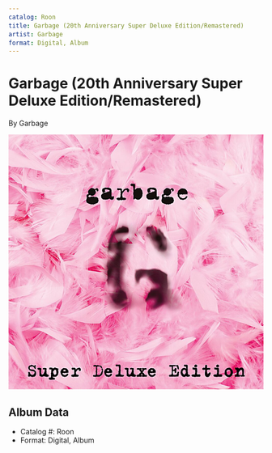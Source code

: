 ```yaml
---
catalog: Roon
title: Garbage (20th Anniversary Super Deluxe Edition/Remastered)
artist: Garbage
format: Digital, Album
---
```


# Garbage (20th Anniversary Super Deluxe Edition/Remastered)

By Garbage

![](../../assets/albumcovers/Garbage-Garbage_20th_Anniversary_Super_Deluxe_Edition-Remastered.png)

## Album Data

- Catalog #: Roon
- Format: Digital, Album

